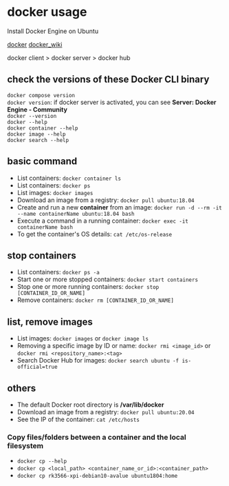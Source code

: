 # docker usage

Install Docker Engine on Ubuntu

[docker](https://docs.docker.com/engine/install/ubuntu/)
[docker_wiki](https://en.wikipedia.org/wiki/Docker_(software))

docker client > docker server > docker hub

## check the versions of these Docker CLI binary

`docker compose version`  
`docker version`: if docker server is activated, you can see **Server: Docker Engine - Community**  
`docker --version`  
`docker --help`  
`docker container --help`  
`docker image --help`  
`docker search --help`  

## basic command

+ List containers: `docker container ls`
+ List containers: `docker ps`
+ List images: `docker images`
+ Download an image from a registry: `docker pull ubuntu:18.04`
+ Create and run a new **container** from an image: `docker run -d --rm -it --name containerName ubuntu:18.04 bash`
+ Execute a command in a running container: `docker exec -it containerName bash`
+ To get the container's OS details: `cat /etc/os-release`

## stop containers

+ List containers: `docker ps -a`
+ Start one or more stopped containers: `docker start containers`
+ Stop one or more running containers: `docker stop [CONTAINER_ID_OR_NAME]`
+ Remove containers: `docker rm [CONTAINER_ID_OR_NAME]`

## list, remove images

+ List images: `docker images` or `docker image ls`
+ Removing a specific image by ID or name: `docker rmi <image_id>` or `docker rmi <repository_name>:<tag>`
+ Search Docker Hub for images: `docker search ubuntu -f is-official=true`

## others

+ The default Docker root directory is **/var/lib/docker**
+ Download an image from a registry: `docker pull ubuntu:20.04`
+ See the IP of the container: `cat /etc/hosts`

### Copy files/folders between a container and the local filesystem

+ `docker cp --help`
+ `docker cp <local_path> <container_name_or_id>:<container_path>`
+ `docker cp rk3566-xpi-debian10-avalue ubuntu1804:home`
